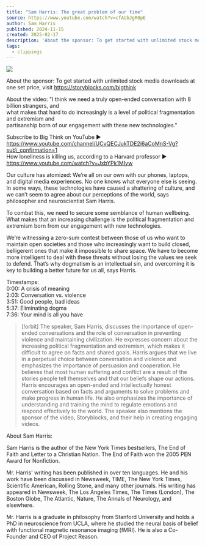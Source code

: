 ```yaml
---
title: "Sam Harris: The great problem of our time"
source: https://www.youtube.com/watch?v=cfAUbJgR0pE
author: Sam Harris
published: 2024-11-15
created: 2025-02-17
description: 'About the sponsor: To get started with unlimited stock media downloads at one set price, visit https://storyblocks.com/bigthinkAbout the video: "I think we need a truly open-ended conversation with'
tags:
  - clippings
---
```

![](https://www.youtube.com/watch?v=cfAUbJgR0pE)  

About the sponsor: To get started with unlimited stock media downloads at one set price, visit https://storyblocks.com/bigthink  
  
About the video: "I think we need a truly open-ended conversation with 8 billion strangers, and  
what makes that hard to do increasingly is a level of political fragmentation and extremism and  
partisanship born of our engagement with these new technologies."  
  
Subscribe to Big Think on YouTube ► https://www.youtube.com/channel/UCvQECJukTDE2i6aCoMnS-Vg?sub\_confirmation=1  
How loneliness is killing us, according to a Harvard professor ► https://www.youtube.com/watch?v=JxbYPk1MIyw  
  
Our culture has atomized: We’re all on our own with our phones, laptops, and digital media experiences. No one knows what everyone else is seeing. In some ways, these technologies have caused a shattering of culture, and we can’t seem to agree about our perceptions of the world, says philosopher and neuroscientist Sam Harris.  
  
To combat this, we need to secure some semblance of human wellbeing. What makes that an increasing challenge is the political fragmentation and extremism born from our engagement with new technologies.  
  
We’re witnessing a zero-sum contest between those of us who want to maintain open societies and those who increasingly want to build closed, belligerent ones that make it impossible to share space. We have to become more intelligent to deal with these threats without losing the values we seek to defend. That’s why dogmatism is an intellectual sin, and overcoming it is key to building a better future for us all, says Harris.  
  
Timestamps:  
0:00: A crisis of meaning  
2:03: Conversation vs. violence  
3:51: Good people, bad ideas  
5:37: Eliminating dogma  
7:36: Your mind is all you have  
  
> [!orbit]
> The speaker, Sam Harris, discusses the importance of open-ended conversations and the role of conversation in preventing violence and maintaining civilization. He expresses concern about the increasing political fragmentation and extremism, which makes it difficult to agree on facts and shared goals. Harris argues that we live in a perpetual choice between conversation and violence and emphasizes the importance of persuasion and cooperation. He believes that most human suffering and conflict are a result of the stories people tell themselves and that our beliefs shape our actions. Harris encourages an open-ended and intellectually honest conversation based on facts and arguments to solve problems and make progress in human life. He also emphasizes the importance of understanding and training the mind to regulate emotions and respond effectively to the world. The speaker also mentions the sponsor of the video, Storyblocks, and their help in creating engaging videos.
  
About Sam Harris:  
  
Sam Harris is the author of the New York Times bestsellers, The End of Faith and Letter to a Christian Nation. The End of Faith won the 2005 PEN Award for Nonfiction.  
  
Mr. Harris' writing has been published in over ten languages. He and his work have been discussed in Newsweek, TIME, The New York Times, Scientific American, Rolling Stone, and many other journals. His writing has appeared in Newsweek, The Los Angeles Times, The Times (London), The Boston Globe, The Atlantic, Nature, The Annals of Neurology, and elsewhere.  
  
Mr. Harris is a graduate in philosophy from Stanford University and holds a PhD in neuroscience from UCLA, where he studied the neural basis of belief with functional magnetic resonance imaging (fMRI). He is also a Co-Founder and CEO of Project Reason.